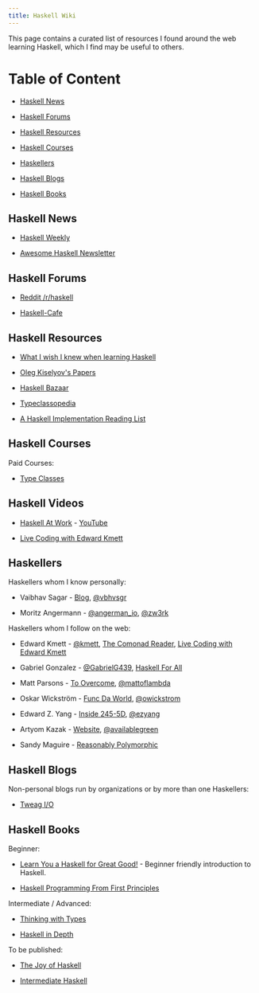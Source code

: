 ```yaml
---
title: Haskell Wiki
---
```


This page contains a curated list of resources I found around the web
learning Haskell, which I find may be useful to others.

# Table of Content

  - [Haskell News](#haskell-news)

  - [Haskell Forums](#haskell-forums)

  - [Haskell Resources](#haskell-resources)

  - [Haskell Courses](#haskell-courses)

  - [Haskellers](#haskellers)

  - [Haskell Blogs](#haskell-blogs)

  - [Haskell Books](#haskell-books)

## Haskell News

  - [Haskell Weekly](https://haskellweekly.news/)

  - [Awesome Haskell Newsletter](https://haskell.libhunt.com/newsletter)

## Haskell Forums

  - [Reddit /r/haskell](https://www.reddit.com/r/haskell/)

  - [Haskell-Cafe](https://mail.haskell.org/mailman/listinfo/haskell-cafe)

## Haskell Resources

  - [What I wish I knew when learning Haskell](http://dev.stephendiehl.com/hask/)

  - [Oleg Kiselyov's Papers](http://okmij.org/ftp/)

  - [Haskell Bazaar](https://haskellbazaar.com/)

  - [Typeclassopedia](https://wiki.haskell.org/Typeclassopedia)

  - [A Haskell Implementation Reading List](http://www.stephendiehl.com/posts/essential_compilers.html)

## Haskell Courses

Paid Courses:

  - [Type Classes](https://typeclasses.com/)

## Haskell Videos

  - [Haskell At Work](https://haskell-at-work.com/) - [YouTube](https://www.youtube.com/channel/UCUgxpaK7ySR-z6AXA5-uDuw/featured)

  - [Live Coding with Edward Kmett](https://www.twitch.tv/ekmett)

## Haskellers

Haskellers whom I know personally:

  - Vaibhav Sagar - [Blog](https://vaibhavsagar.com/),
    [\@vbhvsgr](https://twitter.com/vbhvsgr)

  - Moritz Angermann - [\@angerman_io](https://twitter.com/angerman_io),
    [\@zw3rk](https://medium.com/@zw3rk)

Haskellers whom I follow on the web:

  - Edward Kmett - [\@kmett](https://twitter.com/kmett),
    [The Comonad Reader](http://comonad.com/reader/),
    [Live Coding with Edward Kmett](https://www.twitch.tv/ekmett)

  - Gabriel Gonzalez - [\@GabrielG439](https://twitter.com/gabrielg439),
    [Haskell For All](http://www.haskellforall.com/)

  - Matt Parsons - [To Overcome](https://www.parsonsmatt.org/),
    [\@mattoflambda](https://twitter.com/mattoflambda)

  - Oskar Wickström - [Func Da World](https://wickstrom.tech/),
    [\@owickstrom](https://twitter.com/owickstrom)

  - Edward Z. Yang - [Inside 245-5D](http://blog.ezyang.com/),
    [\@ezyang](https://twitter.com/ezyang)

  - Artyom Kazak - [Website](https://artyom.me/),
    [@availablegreen](https://twitter.com/availablegreen)

  - Sandy Maguire - [Reasonably Polymorphic](https://reasonablypolymorphic.com/)

## Haskell Blogs

Non-personal blogs run by organizations or by more than one Haskellers:

  - [Tweag I/O](https://www.tweag.io/blog)

## Haskell Books

Beginner:

  - [Learn You a Haskell for Great Good!](http://learnyouahaskell.com/) -
    Beginner friendly introduction to Haskell.

  - [Haskell Programming From First Principles](http://haskellbook.com/)

Intermediate / Advanced:

  - [Thinking with Types](https://leanpub.com/thinking-with-types)

  - [Haskell in Depth](https://www.manning.com/books/haskell-in-depth)

To be published:

  - [The Joy of Haskell](https://joyofhaskell.com/)

  - [Intermediate Haskell](https://intermediatehaskell.com/)